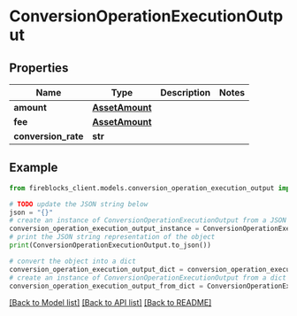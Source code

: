 # ConversionOperationExecutionOutput


## Properties

Name | Type | Description | Notes
------------ | ------------- | ------------- | -------------
**amount** | [**AssetAmount**](AssetAmount.md) |  | 
**fee** | [**AssetAmount**](AssetAmount.md) |  | 
**conversion_rate** | **str** |  | 

## Example

```python
from fireblocks_client.models.conversion_operation_execution_output import ConversionOperationExecutionOutput

# TODO update the JSON string below
json = "{}"
# create an instance of ConversionOperationExecutionOutput from a JSON string
conversion_operation_execution_output_instance = ConversionOperationExecutionOutput.from_json(json)
# print the JSON string representation of the object
print(ConversionOperationExecutionOutput.to_json())

# convert the object into a dict
conversion_operation_execution_output_dict = conversion_operation_execution_output_instance.to_dict()
# create an instance of ConversionOperationExecutionOutput from a dict
conversion_operation_execution_output_from_dict = ConversionOperationExecutionOutput.from_dict(conversion_operation_execution_output_dict)
```
[[Back to Model list]](../README.md#documentation-for-models) [[Back to API list]](../README.md#documentation-for-api-endpoints) [[Back to README]](../README.md)


